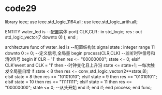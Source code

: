 # code29
library ieee;
use ieee.std_logic_1164.all;
use ieee.std_logic_arith.all;

ENTITY water_led is					--配置实体
	port(
		CLK,CLR : in std_logic;
		res : out std_logic_vector(7 downto 0)
	);
end ;

architecture func of water_led is					--配置结构体
signal state : integer range 11 downto 0 := 0;		--定义信号,全局量
begin
	process(CLR,CLK)			--监听时钟信号和清0信号
	begin
		if CLR = '1' then
			res <= "00000000";
			state <= 0;
		elsif CLK'event and CLK = '1' then 		--时钟变化且上升沿
			state <= state+1;			--每次触发全局量自增
			if state < 8 then
				res <= conv_std_logic_vector(2**state,8);
			elsif state = 8 then
				res <= "10101010";
			elsif state = 9 then
				res <= "01010101";
			elsif state = 10 then
				res <= "11111111";
			elsif state = 11 then
				res <= "00000000";
				state <= 0;		--从头开始
			end if;
		end if;
	end process;
end func;


